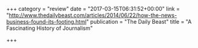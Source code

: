 +++
category = "review"
date = "2017-03-15T06:31:52+00:00"
link = "http://www.thedailybeast.com/articles/2014/06/22/how-the-news-business-found-its-footing.html"
publication = "The Daily Beast"
title = "A Fascinating History of Journalism"

+++

